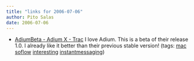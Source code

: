 ```yaml
---
title: "links for 2006-07-06"
author: Pito Salas
date: 2006-07-06
---
```




  * [AdiumBeta - Adium X - Trac](<http://trac.adiumx.com/wiki/AdiumBeta>) I love Adium. This is a beta of their release 1.0. I already like it better than their previous stable version! (tags: [mac](<http://del.icio.us/pitosalas/mac>) [soflow](<http://del.icio.us/pitosalas/soflow>) [interesting](<http://del.icio.us/pitosalas/interesting>) [instantmessaging](<http://del.icio.us/pitosalas/instantmessaging>))
>>


